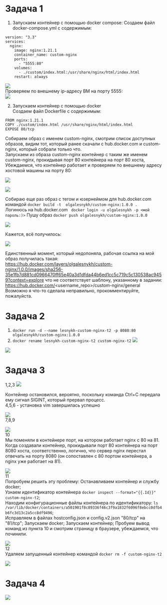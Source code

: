 # Задача 1
1. Запускаем контейнер с помощью docker compose:
Создаем файл docker-compose.yml с содержимым:
```
version: "3.3"
services:
  nginx:
    image: nginx:1.21.1
    container_name: custom-nginx
    ports:
      - "5555:80"
    volumes:
      - ./custom/index.html:/usr/share/nginx/html/index.html
    restart: always
```
    
![](https://github.com/OlgaLesnykh/screenshots/blob/main/Docker_001.png)    
Проверяем по внешнему ip-адресу ВМ на порту 5555:    
![](https://github.com/OlgaLesnykh/screenshots/blob/main/Docker_002.png)    

2. Запускаем контейнер с помощью docker    
Создаем файл Dockerfile с содержимым:
```
FROM nginx:1.21.1
COPY ./custom/index.html /usr/share/nginx/html/index.html
EXPOSE 80/tcp
```
Собираем образ с именем custom-nginx, смотрим список доступных образов, видим тот, который ранее скачали с hub.docker.com и custom-nginx, который собрали только что.    
Запускаем из образа custom-nginx контейнер с таким же именем custom-nginx, прокидывая порт 80 контейнера на порт 80 хоста, Убеждаемся, что контейнер работает и проверяем по внешнему адресу хостовой машины на порту 80:    
    
![](https://github.com/OlgaLesnykh/screenshots/blob/main/Docker_003.png)    
    
![](https://github.com/OlgaLesnykh/screenshots/blob/main/Docker_004.png)    

Собираю еще раз образ с тегом и юзернеймом для hub.docker.com командой ```docker build -t  olgalesnykh/custom-nginx:1.0.0 .```    
Логинюсь на hub.docker.com ``` docker login -u olgalesnykh -p <мой пароль:)>```
Пушу образ ```docker push olgalesnykh/custom-nginx:1.0.0```    
    
![](https://github.com/OlgaLesnykh/screenshots/blob/main/Docker_005.png)    

Кажется, всё получилось:    
    
![](https://github.com/OlgaLesnykh/screenshots/blob/main/Docker_006.png)    

Единственный момент, который недопоняла, рабочая ссылка на мой образ получилась такая: https://hub.docker.com/layers/olgalesnykh/custom-nginx/1.0.0/images/sha256-35e1fb7d881cd0966470ff65e40a3d1dfda44b6ed1cc5c719c5c130538ac9459?context=explore что не соответствует шаблону, указанному в задании: https://hub.docker.com/<username_repo>/custom-nginx/general 
Возможно я что-то сделала неправильно, прокомментируйте, пожалуйста.
# Задача 2
1. ```docker run -d --name lesnykh-custom-nginx-t2 -p 8080:80 olgalesnykh/custom-nginx:1.0.0```
2. ```docker rename lesnykh-custom-nginx-t2 custom-nginx-t2```
![](https://github.com/OlgaLesnykh/screenshots/blob/main/Docker_007.png)    
    
![](https://github.com/OlgaLesnykh/screenshots/blob/main/Docker_008.png)    
# Задача 3
1,2,3
![](https://github.com/OlgaLesnykh/screenshots/blob/main/Docker_009.png)    

Контейнер остановился, вероятно, поскольку команда Ctrl+C передала ему сигнал SIGINT, который прервал процесс.    
4,5,6 - установка vim завершилась успешно    
    
![](https://github.com/OlgaLesnykh/screenshots/blob/main/Docker_010.png)    
7,8,9    
    
![](https://github.com/OlgaLesnykh/screenshots/blob/main/Docker_011.png)    
10    
Мы поменяли в контейнере порт, на котором работает nginx с 80 на 81. Когда создавали контейнер, прокидывали порт 80 контейнера на порт 8080 хоста, соответственно, логично, что сервер nginx перестал отвечать на порту 8080 (он сопоставлен с 80 портом контейнера, а nginx уже работает на 81).   
    
![](https://github.com/OlgaLesnykh/screenshots/blob/main/Docker_012.png)    
11    
Попробуем решить эту проблему:
Останавливаем контейнер и службу docker;    
Узнаем идентификатор контейнера ```docker inspect --format="{{.Id}}" custom-nginx-t2```;    
Находим конфигурационные файлы контейнера по идентификатору: ```ls /var/lib/docker/containers/a501901f8c89336f46c3f9a1832f6096f8ebcc0dfb4b6fc3d13c2a5cc8df9496```;    
Исправляем в файлах hostconfig.json и config.v2.json "80/tcp" на "81/tcp";
Запускаем docker;
Запускаем контейнер;
Пробуем вывод команд из пункта 10 и смотрим страницу в браузере, убеждаемся, что починили.    
    
![](https://github.com/OlgaLesnykh/screenshots/blob/main/Docker_013.png)    
12    
Удаляем запущенный контейнер командой ```docker rm -f custom-nginx-t2```    
    
![](https://github.com/OlgaLesnykh/screenshots/blob/main/Docker_014.png)   
# Задача 4
    
![](https://github.com/OlgaLesnykh/screenshots/blob/main/Docker_015.png)   
